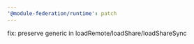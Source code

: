 ```yaml
---
'@module-federation/runtime': patch
---
```


fix: preserve generic in loadRemote/loadShare/loadShareSync
